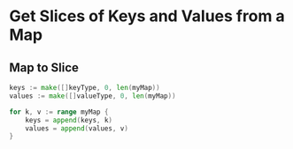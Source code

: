 # Get Slices of Keys and Values from a Map

## Map to Slice

```go
keys := make([]keyType, 0, len(myMap))
values := make([]valueType, 0, len(myMap))

for k, v := range myMap {
	keys = append(keys, k)
	values = append(values, v)
}
```
